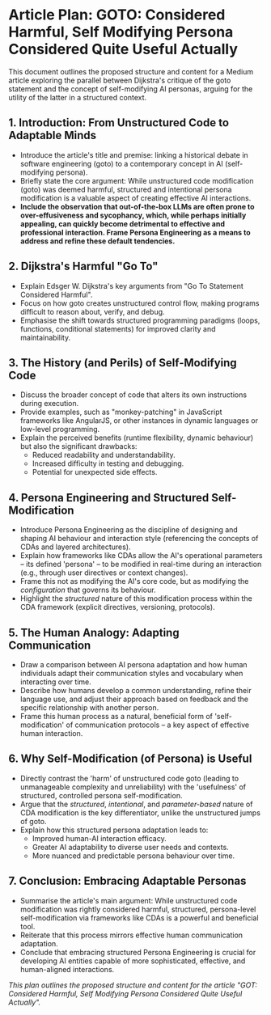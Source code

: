 # **Article Plan: GOTO: Considered Harmful, Self Modifying Persona Considered Quite Useful Actually**

This document outlines the proposed structure and content for a Medium article exploring the parallel between Dijkstra's critique of the goto statement and the concept of self-modifying AI personas, arguing for the utility of the latter in a structured context.

## **1\. Introduction: From Unstructured Code to Adaptable Minds**

* Introduce the article's title and premise: linking a historical debate in software engineering (goto) to a contemporary concept in AI (self-modifying persona).  
* Briefly state the core argument: While unstructured code modification (goto) was deemed harmful, structured and intentional persona modification is a valuable aspect of creating effective AI interactions.  
* **Include the observation that out-of-the-box LLMs are often prone to over-effusiveness and sycophancy, which, while perhaps initially appealing, can quickly become detrimental to effective and professional interaction. Frame Persona Engineering as a means to address and refine these default tendencies.**

## **2\. Dijkstra's Harmful "Go To"**

* Explain Edsger W. Dijkstra's key arguments from "Go To Statement Considered Harmful".  
* Focus on how goto creates unstructured control flow, making programs difficult to reason about, verify, and debug.  
* Emphasise the shift towards structured programming paradigms (loops, functions, conditional statements) for improved clarity and maintainability.

## **3\. The History (and Perils) of Self-Modifying Code**

* Discuss the broader concept of code that alters its own instructions during execution.  
* Provide examples, such as "monkey-patching" in JavaScript frameworks like AngularJS, or other instances in dynamic languages or low-level programming.  
* Explain the perceived benefits (runtime flexibility, dynamic behaviour) but also the significant drawbacks:  
  * Reduced readability and understandability.  
  * Increased difficulty in testing and debugging.  
  * Potential for unexpected side effects.

## **4\. Persona Engineering and Structured Self-Modification**

* Introduce Persona Engineering as the discipline of designing and shaping AI behaviour and interaction style (referencing the concepts of CDAs and layered architectures).  
* Explain how frameworks like CDAs allow the AI's operational parameters – its defined 'persona' – to be modified in real-time during an interaction (e.g., through user directives or context changes).  
* Frame this not as modifying the AI's core code, but as modifying the *configuration* that governs its behaviour.  
* Highlight the *structured* nature of this modification process within the CDA framework (explicit directives, versioning, protocols).

## **5\. The Human Analogy: Adapting Communication**

* Draw a comparison between AI persona adaptation and how human individuals adapt their communication styles and vocabulary when interacting over time.  
* Describe how humans develop a common understanding, refine their language use, and adjust their approach based on feedback and the specific relationship with another person.  
* Frame this human process as a natural, beneficial form of 'self-modification' of communication protocols – a key aspect of effective human interaction.

## **6\. Why Self-Modification (of Persona) is Useful**

* Directly contrast the 'harm' of unstructured code goto (leading to unmanageable complexity and unreliability) with the 'usefulness' of structured, controlled persona self-modification.  
* Argue that the *structured*, *intentional*, and *parameter-based* nature of CDA modification is the key differentiator, unlike the unstructured jumps of goto.  
* Explain how this structured persona adaptation leads to:  
  * Improved human-AI interaction efficacy.  
  * Greater AI adaptability to diverse user needs and contexts.  
  * More nuanced and predictable persona behaviour over time.

## **7\. Conclusion: Embracing Adaptable Personas**

* Summarise the article's main argument: While unstructured code modification was rightly considered harmful, structured, persona-level self-modification via frameworks like CDAs is a powerful and beneficial tool.  
* Reiterate that this process mirrors effective human communication adaptation.  
* Conclude that embracing structured Persona Engineering is crucial for developing AI entities capable of more sophisticated, effective, and human-aligned interactions.

*This plan outlines the proposed structure and content for the article "GOT: Considered Harmful, Self Modifying Persona Considered Quite Useful Actually".*